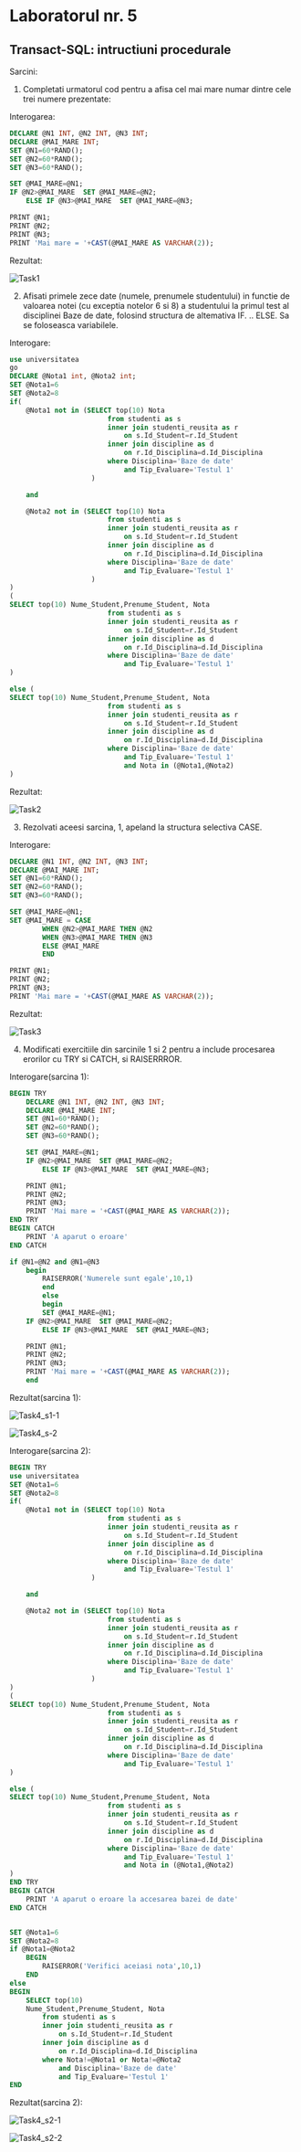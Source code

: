 # Laboratorul nr. 5

## Transact-SQL: intructiuni procedurale


Sarcini:

1. Completati urmatorul cod pentru a afisa cel mai mare numar dintre
cele trei numere prezentate:

Interogarea:

``` sql
DECLARE @N1 INT, @N2 INT, @N3 INT;
DECLARE	@MAI_MARE INT;
SET @N1=60*RAND();
SET @N2=60*RAND();
SET @N3=60*RAND();

SET @MAI_MARE=@N1;
IF @N2>@MAI_MARE  SET @MAI_MARE=@N2;
	ELSE IF @N3>@MAI_MARE  SET @MAI_MARE=@N3;

PRINT @N1;
PRINT @N2;
PRINT @N3;
PRINT 'Mai mare = '+CAST(@MAI_MARE AS VARCHAR(2));
```

Rezultat:

![Task1](https://github.com/verasv81/DataBase/blob/master/Laboratory%205/images/Task1.PNG)


2. Afisati primele zece date (numele, prenumele studentului) in functie de valoarea notei (cu exceptia
notelor 6 si 8) a studentului la primul test al disciplinei Baze de date, folosind structura de
altemativa IF. .. ELSE. Sa se foloseasca variabilele.

Interogare:

``` sql
use universitatea
go
DECLARE @Nota1 int, @Nota2 int;
SET @Nota1=6
SET @Nota2=8
if(
	@Nota1 not in (SELECT top(10) Nota
						from studenti as s
						inner join studenti_reusita as r
							on s.Id_Student=r.Id_Student
						inner join discipline as d
							on r.Id_Disciplina=d.Id_Disciplina
						where Disciplina='Baze de date'
							and Tip_Evaluare='Testul 1'
					)

	and 

	@Nota2 not in (SELECT top(10) Nota
						from studenti as s
						inner join studenti_reusita as r
							on s.Id_Student=r.Id_Student
						inner join discipline as d
							on r.Id_Disciplina=d.Id_Disciplina
						where Disciplina='Baze de date'
							and Tip_Evaluare='Testul 1' 
					)
)
(
SELECT top(10) Nume_Student,Prenume_Student, Nota
						from studenti as s
						inner join studenti_reusita as r
							on s.Id_Student=r.Id_Student
						inner join discipline as d
							on r.Id_Disciplina=d.Id_Disciplina
						where Disciplina='Baze de date'
							and Tip_Evaluare='Testul 1'
)

else (
SELECT top(10) Nume_Student,Prenume_Student, Nota
						from studenti as s
						inner join studenti_reusita as r
							on s.Id_Student=r.Id_Student
						inner join discipline as d
							on r.Id_Disciplina=d.Id_Disciplina
						where Disciplina='Baze de date'
							and Tip_Evaluare='Testul 1'
							and Nota in (@Nota1,@Nota2)
)
```

Rezultat:

![Task2](https://github.com/verasv81/DataBase/blob/master/Laboratory%205/images/Task2.PNG)

3. Rezolvati aceesi sarcina, 1, apeland la structura selectiva CASE.

Interogare:

``` sql
DECLARE @N1 INT, @N2 INT, @N3 INT;
DECLARE	@MAI_MARE INT;
SET @N1=60*RAND();
SET @N2=60*RAND();
SET @N3=60*RAND();

SET @MAI_MARE=@N1;
SET @MAI_MARE = CASE 
		WHEN @N2>@MAI_MARE THEN @N2
		WHEN @N3>@MAI_MARE THEN @N3
		ELSE @MAI_MARE
		END

PRINT @N1;
PRINT @N2;
PRINT @N3;
PRINT 'Mai mare = '+CAST(@MAI_MARE AS VARCHAR(2));

```

Rezultat:

![Task3](https://github.com/verasv81/DataBase/blob/master/Laboratory%205/images/Task3.PNG)

4. Modificati exercitiile din sarcinile 1 si 2 pentru a include procesarea erorilor cu TRY si CATCH, si
RAISERRROR.

Interogare(sarcina 1):

``` sql
BEGIN TRY
	DECLARE @N1 INT, @N2 INT, @N3 INT;
	DECLARE	@MAI_MARE INT;
	SET @N1=60*RAND();
	SET @N2=60*RAND();
	SET @N3=60*RAND();

	SET @MAI_MARE=@N1;
	IF @N2>@MAI_MARE  SET @MAI_MARE=@N2;
		ELSE IF @N3>@MAI_MARE  SET @MAI_MARE=@N3;

	PRINT @N1;
	PRINT @N2;
	PRINT @N3;
	PRINT 'Mai mare = '+CAST(@MAI_MARE AS VARCHAR(2));
END TRY
BEGIN CATCH
	PRINT 'A aparut o eroare'
END CATCH

if @N1=@N2 and @N1=@N3
	begin
		RAISERROR('Numerele sunt egale',10,1)
		end
		else 
		begin
		SET @MAI_MARE=@N1;
	IF @N2>@MAI_MARE  SET @MAI_MARE=@N2;
		ELSE IF @N3>@MAI_MARE  SET @MAI_MARE=@N3;

	PRINT @N1;
	PRINT @N2;
	PRINT @N3;
	PRINT 'Mai mare = '+CAST(@MAI_MARE AS VARCHAR(2));
	end 
```

Rezultat(sarcina 1):

![Task4_s1-1](https://github.com/verasv81/DataBase/blob/master/Laboratory%205/images/Task4-1.PNG)

![Task4_s-2](https://github.com/verasv81/DataBase/blob/master/Laboratory%205/images/task4-2.PNG)

Interogare(sarcina 2):

``` sql
BEGIN TRY
use universitatea
SET @Nota1=6
SET @Nota2=8
if(
	@Nota1 not in (SELECT top(10) Nota
						from studenti as s
						inner join studenti_reusita as r
							on s.Id_Student=r.Id_Student
						inner join discipline as d
							on r.Id_Disciplina=d.Id_Disciplina
						where Disciplina='Baze de date'
							and Tip_Evaluare='Testul 1'
					)

	and 

	@Nota2 not in (SELECT top(10) Nota
						from studenti as s
						inner join studenti_reusita as r
							on s.Id_Student=r.Id_Student
						inner join discipline as d
							on r.Id_Disciplina=d.Id_Disciplina
						where Disciplina='Baze de date'
							and Tip_Evaluare='Testul 1' 
					)
)
(
SELECT top(10) Nume_Student,Prenume_Student, Nota
						from studenti as s
						inner join studenti_reusita as r
							on s.Id_Student=r.Id_Student
						inner join discipline as d
							on r.Id_Disciplina=d.Id_Disciplina
						where Disciplina='Baze de date'
							and Tip_Evaluare='Testul 1'
)

else (
SELECT top(10) Nume_Student,Prenume_Student, Nota
						from studenti as s
						inner join studenti_reusita as r
							on s.Id_Student=r.Id_Student
						inner join discipline as d
							on r.Id_Disciplina=d.Id_Disciplina
						where Disciplina='Baze de date'
							and Tip_Evaluare='Testul 1'
							and Nota in (@Nota1,@Nota2)
)
END TRY
BEGIN CATCH
	PRINT 'A aparut o eroare la accesarea bazei de date'
END CATCH


SET @Nota1=6
SET @Nota2=8
if @Nota1=@Nota2
	BEGIN 
		RAISERROR('Verifici aceiasi nota',10,1)
	END
else
BEGIN
	SELECT top(10)
	Nume_Student,Prenume_Student, Nota
		from studenti as s
		inner join studenti_reusita as r
			on s.Id_Student=r.Id_Student
		inner join discipline as d
			on r.Id_Disciplina=d.Id_Disciplina
		where Nota!=@Nota1 or Nota!=@Nota2
			and Disciplina='Baze de date'
			and Tip_Evaluare='Testul 1'
END
```

Rezultat(sarcina 2):

![Task4_s2-1](https://github.com/verasv81/DataBase/blob/master/Laboratory%205/images/Task4-3.PNG)

![Task4_s2-2](https://github.com/verasv81/DataBase/blob/master/Laboratory%205/images/Task4-4.PNG)
